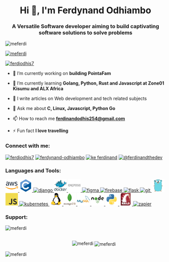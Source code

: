 <h1 align="center">Hi 👋, I'm Ferdynand Odhiambo</h1>
<h3 align="center">A Versatile Software developer aiming to build captivating software solutions to solve problems</h3>

<p align="left"> <img src="https://komarev.com/ghpvc/?username=meferdi&label=Profile%20views&color=0e75b6&style=flat" alt="meferdi" /> </p>

<p align="left"> <a href="https://github.com/ryo-ma/github-profile-trophy"><img src="https://github-profile-trophy.vercel.app/?username=meferdi" alt="meferdi" /></a> </p>

<p align="left"> <a href="https://twitter.com/ferdiodhis7" target="blank"><img src="https://img.shields.io/twitter/follow/ferdiodhis7?logo=twitter&style=for-the-badge" alt="ferdiodhis7" /></a> </p>

- 🔭 I’m currently working on **building PointaFam**

- 🌱 I’m currently learning **Golang, Python, Rust and Javascript at Zone01 Kisumu and ALX Africa**

- 📝 I  write articles on Web development and tech related subjects

- 💬 Ask me about **C, Linux, Javascript, Python Go**

- 📫 How to reach me **ferdinandodhis254@gmail.com**

- ⚡ Fun fact **I love travelling**

<h3 align="left">Connect with me:</h3>
<p align="left">
<a href="https://twitter.com/ferdiodhis7" target="blank"><img align="center" src="https://raw.githubusercontent.com/rahuldkjain/github-profile-readme-generator/master/src/images/icons/Social/twitter.svg" alt="ferdiodhis7" height="30" width="40" /></a>
<a href="https://linkedin.com/in/ferdynand-odhiambo" target="blank"><img align="center" src="https://raw.githubusercontent.com/rahuldkjain/github-profile-readme-generator/master/src/images/icons/Social/linked-in-alt.svg" alt="ferdynand-odhiambo" height="30" width="40" /></a>
<a href="https://fb.com/ke ferdinand" target="blank"><img align="center" src="https://raw.githubusercontent.com/rahuldkjain/github-profile-readme-generator/master/src/images/icons/Social/facebook.svg" alt="ke ferdinand" height="30" width="40" /></a>
<a href="https://medium.com/@ferdinandthedev" target="blank"><img align="center" src="https://raw.githubusercontent.com/rahuldkjain/github-profile-readme-generator/master/src/images/icons/Social/medium.svg" alt="@ferdinandthedev" height="30" width="40" /></a>
</p>

<h3 align="left">Languages and Tools:</h3>
<p align="left"> <a href="https://aws.amazon.com" target="_blank" rel="noreferrer"> <img src="https://raw.githubusercontent.com/devicons/devicon/master/icons/amazonwebservices/amazonwebservices-original-wordmark.svg" alt="aws" width="40" height="40"/> </a> <a  href="https://www.cprogramming.com/" target="_blank" rel="noreferrer"> <img src="https://raw.githubusercontent.com/devicons/devicon/master/icons/c/c-original.svg" alt="c" width="40" height="40"/> </a> <a href="https://www.djangoproject.com/" target="_blank" rel="noreferrer"> <img src="https://cdn.worldvectorlogo.com/logos/django.svg" alt="django" width="40" height="40"/> </a> <a href="https://www.docker.com/" target="_blank" rel="noreferrer"> <img src="https://raw.githubusercontent.com/devicons/devicon/master/icons/docker/docker-original-wordmark.svg" alt="docker" width="40" height="40"/> </a> <a href="https://expressjs.com" target="_blank" rel="noreferrer"> <img src="https://raw.githubusercontent.com/devicons/devicon/master/icons/express/express-original-wordmark.svg" alt="express" width="40" height="40"/> </a> <a href="https://www.figma.com/" target="_blank" rel="noreferrer"> <img src="https://www.vectorlogo.zone/logos/figma/figma-icon.svg" alt="figma" width="40" height="40"/> </a> <a href="https://firebase.google.com/" target="_blank" rel="noreferrer"> <img src="https://www.vectorlogo.zone/logos/firebase/firebase-icon.svg" alt="firebase" width="40" height="40"/> </a> <a href="https://flask.palletsprojects.com/" target="_blank" rel="noreferrer"> <img src="https://www.vectorlogo.zone/logos/pocoo_flask/pocoo_flask-icon.svg" alt="flask" width="40" height="40"/> </a> <a href="https://git-scm.com/" target="_blank" rel="noreferrer"> <img src="https://www.vectorlogo.zone/logos/git-scm/git-scm-icon.svg" alt="git" width="40" height="40"/> </a> <a href="https://golang.org" target="_blank" rel="noreferrer"> <img src="https://raw.githubusercontent.com/devicons/devicon/master/icons/go/go-original.svg" alt="go" width="40" height="40"/> </a> <a  href="https://developer.mozilla.org/en-US/docs/Web/JavaScript" target="_blank" rel="noreferrer"> <img src="https://raw.githubusercontent.com/devicons/devicon/master/icons/javascript/javascript-original.svg" alt="javascript" width="40" height="40"/> </a> <a href="https://kubernetes.io" target="_blank" rel="noreferrer"> <img src="https://www.vectorlogo.zone/logos/kubernetes/kubernetes-icon.svg" alt="kubernetes" width="40" height="40"/> </a> <a href="https://www.linux.org/" target="_blank" rel="noreferrer"> <img src="https://raw.githubusercontent.com/devicons/devicon/master/icons/linux/linux-original.svg" alt="linux" width="40" height="40"/> </a> <a href="https://www.mongodb.com/" target="_blank" rel="noreferrer"> <img src="https://raw.githubusercontent.com/devicons/devicon/master/icons/mongodb/mongodb-original-wordmark.svg" alt="mongodb" width="40" height="40"/> </a> <a href="https://www.mysql.com/" target="_blank" rel="noreferrer"> <img src="https://raw.githubusercontent.com/devicons/devicon/master/icons/mysql/mysql-original-wordmark.svg" alt="mysql" width="40" height="40"/> </a> <a href="https://nodejs.org" target="_blank" rel="noreferrer"> <img src="https://raw.githubusercontent.com/devicons/devicon/master/icons/nodejs/nodejs-original-wordmark.svg" alt="nodejs" width="40" height="40"/> </a> <a href="https://www.python.org" target="_blank" rel="noreferrer"> <img src="https://raw.githubusercontent.com/devicons/devicon/master/icons/python/python-original.svg" alt="python" width="40" height="40"/> </a> <a href="https://rubyonrails.org" target="_blank" rel="noreferrer"> <img src="https://raw.githubusercontent.com/devicons/devicon/master/icons/rails/rails-original-wordmark.svg" alt="rails" width="40" height="40"/> </a> <a href="https://zapier.com" target="_blank" rel="noreferrer"> <img src="https://www.vectorlogo.zone/logos/zapier/zapier-icon.svg" alt="zapier" width="40" height="40"/> </a> </p>

<h3 align="left">Support:</h3>
<p><a href="https://www.buymeacoffee.com/meferdi"> <img align="left" src="https://cdn.buymeacoffee.com/buttons/v2/default-yellow.png" height="50" width="210" alt="meferdi" /></a></p><br><br>

<p><img align="left" src="https://github-readme-stats.vercel.app/api/top-langs?username=meferdi&show_icons=true&locale=en&layout=compact" alt="meferdi" /></p>

<p>&nbsp;<img align="center" src="https://github-readme-stats.vercel.app/api?username=meferdi&show_icons=true&locale=en" alt="meferdi" /></p>

<p><img align="center" src="https://github-readme-streak-stats.herokuapp.com/?user=meferdi&" alt="meferdi" /></p>


<!---
MeFerdi/MeFerdi is a ✨ special ✨ repository because its `README.md` (this file) appears on your GitHub profile.
You can click the Preview link to take a look at your changes.
--->
